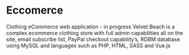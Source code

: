 # Eccomerce
Clothing eCommerce web application - in progress
Velvet Beach is a complex ecommerce clothing store with full admin capabilities all on the site,
email subscribe list, 
PayPal checkout capability’s, 
RDBM database using MySQL and languages such as PHP, HTML, SASS and Vue.js
